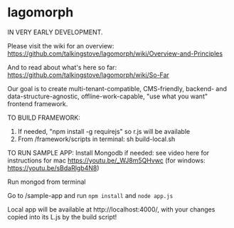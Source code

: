 # lagomorph
IN VERY EARLY DEVELOPMENT. 

Please visit the wiki for an overview: 
https://github.com/talkingstove/lagomorph/wiki/Overview-and-Principles

And to read about what's here so far:
https://github.com/talkingstove/lagomorph/wiki/So-Far


Our goal is to create  multi-tenant-compatible, CMS-friendly, backend- and data-structure-agnostic, offline-work-capable, "use what you want" frontend framework.

TO BUILD FRAMEWORK:
1) If needed, "npm install -g requirejs" so r.js will be available
2) From /framework/scripts in terminal: sh build-local.sh

TO RUN SAMPLE APP: 
Install Mongodb if needed: see video here for instructions for mac https://youtu.be/_WJ8m5QHvwc (for windows: https://youtu.be/sBdaRlgb4N8)

Run mongod from terminal

Go to /sample-app and run `npm install` and `node app.js`

Local app will be available at http://localhost:4000/, with your changes copied into its L.js by the build script!
